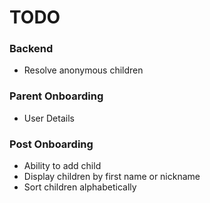 #  TODO

### Backend
* Resolve anonymous children

### Parent Onboarding
* User Details

### Post Onboarding
* Ability to add child
* Display children by first name or nickname
* Sort children alphabetically

